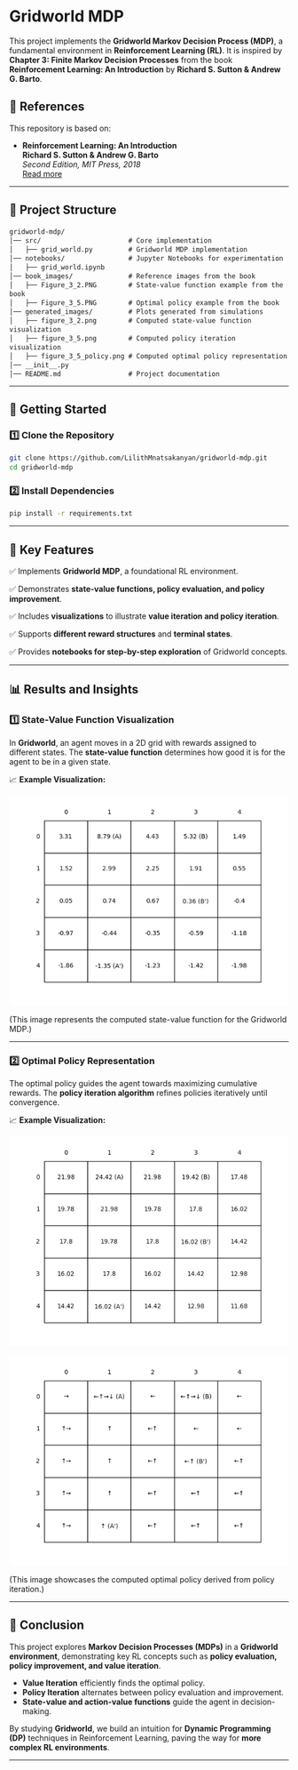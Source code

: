 # **Gridworld MDP**

This project implements the **Gridworld Markov Decision Process (MDP)**, a fundamental environment in **Reinforcement Learning (RL)**. It is inspired by **Chapter 3: Finite Markov Decision Processes** from the book **Reinforcement Learning: An Introduction** by **Richard S. Sutton & Andrew G. Barto**.

## **📖 References**
This repository is based on:

- **Reinforcement Learning: An Introduction**  
  **Richard S. Sutton & Andrew G. Barto**  
  _Second Edition, MIT Press, 2018_  
  [Read more](https://www.andrew.cmu.edu/course/10-703/textbook/BartoSutton.pdf)

---

## **📂 Project Structure**
```
gridworld-mdp/
│── src/                      # Core implementation
│   ├── grid_world.py         # Gridworld MDP implementation
│── notebooks/                # Jupyter Notebooks for experimentation
│   ├── grid_world.ipynb      
│── book_images/              # Reference images from the book
│   ├── Figure_3_2.PNG        # State-value function example from the book
│   ├── Figure_3_5.PNG        # Optimal policy example from the book
│── generated_images/         # Plots generated from simulations
│   ├── figure_3_2.png        # Computed state-value function visualization
│   ├── figure_3_5.png        # Computed policy iteration visualization
│   ├── figure_3_5_policy.png # Computed optimal policy representation
│── __init__.py  
│── README.md                 # Project documentation
```

---

## **🚀 Getting Started**

### 1️⃣ **Clone the Repository**
```sh
git clone https://github.com/LilithMnatsakanyan/gridworld-mdp.git  
cd gridworld-mdp
```

### 2️⃣ **Install Dependencies**
```sh
pip install -r requirements.txt  
```

---

## 📌 Key Features

✅ Implements **Gridworld MDP**, a foundational RL environment.

✅ Demonstrates **state-value functions, policy evaluation, and policy improvement**.

✅ Includes **visualizations** to illustrate **value iteration and policy iteration**.

✅ Supports **different reward structures** and **terminal states**.

✅ Provides **notebooks for step-by-step exploration** of Gridworld concepts.

---

## 📊 Results and Insights

### 1️⃣ **State-Value Function Visualization**
In **Gridworld**, an agent moves in a 2D grid with rewards assigned to different states. The **state-value function** determines how good it is for the agent to be in a given state.

📈 **Example Visualization:**

![figure_3_2.png](generated_images/figure_3_2.png)

(This image represents the computed state-value function for the Gridworld MDP.)

---

### 2️⃣ **Optimal Policy Representation**
The optimal policy guides the agent towards maximizing cumulative rewards. The **policy iteration algorithm** refines policies iteratively until convergence.

📈 **Example Visualization:**

![figure_3_5.png](generated_images/figure_3_5.png)

![figure_3_5_policy.png](generated_images/figure_3_5_policy.png)

(This image showcases the computed optimal policy derived from policy iteration.)

---

## 📢 Conclusion

This project explores **Markov Decision Processes (MDPs)** in a **Gridworld environment**, demonstrating key RL concepts such as **policy evaluation, policy improvement, and value iteration**.

- **Value Iteration** efficiently finds the optimal policy.
- **Policy Iteration** alternates between policy evaluation and improvement.
- **State-value and action-value functions** guide the agent in decision-making.

By studying **Gridworld**, we build an intuition for **Dynamic Programming (DP)** techniques in Reinforcement Learning, paving the way for **more complex RL environments**.

---

